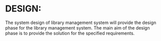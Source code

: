 # DESIGN:
The system design of library management system will provide the design phase for the library management system. 
The main aim of the design phase is to provide the solution for the specified requirements.
